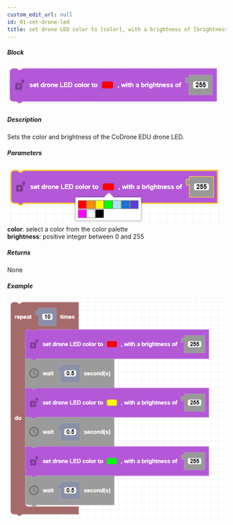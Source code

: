 ```yaml
---
custom_edit_url: null
id: 01-set-drone-led
title: set drone LED color to [color], with a brightness of [brightness]
---
```


##### Block

![set drone led block image](set_drone_led.PNG)

##### Description

Sets the color and brightness of the CoDrone EDU drone LED.

##### Parameters
![set drone led block param image](set_drone_led_params.PNG)<br />
**color**: select a color from the color palette <br />
**brightness**: positive integer between 0 and 255 <br /> 

##### Returns

None

##### Example

![set drone led example](set_drone_led_example.PNG)
